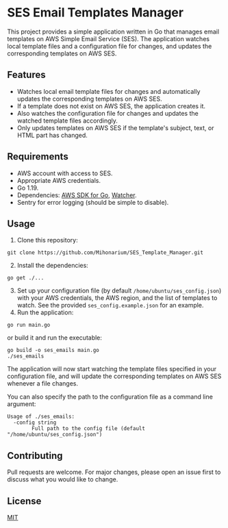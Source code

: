 # SES Email Templates Manager

This project provides a simple application written in Go that manages email templates on AWS Simple Email Service (SES). The application watches local template files and a configuration file for changes, and updates the corresponding templates on AWS SES.

## Features

- Watches local email template files for changes and automatically updates the corresponding templates on AWS SES.
- If a template does not exist on AWS SES, the application creates it.
- Also watches the configuration file for changes and updates the watched template files accordingly.
- Only updates templates on AWS SES if the template's subject, text, or HTML part has changed.

## Requirements

- AWS account with access to SES.
- Appropriate AWS credentials.
- Go 1.19.
- Dependencies: [AWS SDK for Go](https://github.com/aws/aws-sdk-go), [Watcher](https://github.com/radovskyb/watcher).
- Sentry for error logging (should be simple to disable).

## Usage

1. Clone this repository:
```
git clone https://github.com/Mihonarium/SES_Template_Manager.git
```
2. Install the dependencies:
```
go get ./...
```
3. Set up your configuration file (by default `/home/ubuntu/ses_config.json`) with your AWS credentials, the AWS region, and the list of templates to watch. See the provided `ses_config.example.json` for an example.
4. Run the application:
``` 
go run main.go
```
or build it and run the executable:
```
go build -o ses_emails main.go
./ses_emails
```

The application will now start watching the template files specified in your configuration file, and will update the corresponding templates on AWS SES whenever a file changes.

You can also specify the path to the configuration file as a command line argument:
```
Usage of ./ses_emails:
  -config string
        Full path to the config file (default "/home/ubuntu/ses_config.json")
```

## Contributing

Pull requests are welcome. For major changes, please open an issue first to discuss what you would like to change.

## License

[MIT](LICENSE)
